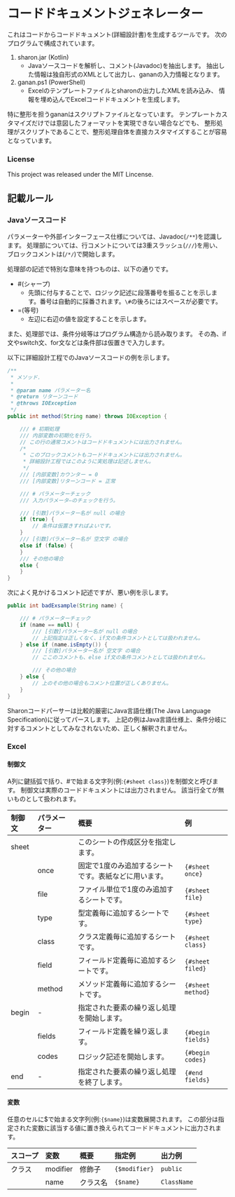 # コードドキュメントジェネレーター
これはコードからコードドキュメント(詳細設計書)を生成するツールです。
次のプログラムで構成されています。

1. sharon.jar (Kotlin)
    - Javaソースコードを解析し、コメント(Javadoc)を抽出します。
    抽出した情報は独自形式のXMLとして出力し、gananの入力情報となります。
2. ganan.ps1 (PowerShell)
    - Excelのテンプレートファイルとsharonの出力したXMLを読み込み、
    情報を埋め込んでExcelコードドキュメントを生成します。

特に整形を担うgananはスクリプトファイルとなっています。
テンプレートカスタマイズだけでは意図したフォーマットを実現できない場合などでも、
整形処理がスクリプトであることで、整形処理自体を直接カスタマイズすることが容易となっています。

### License
This project was released under the MIT Lincense.

## 記載ルール

### Javaソースコード
パラメーターや外部インターフェース仕様については、Javadoc(`/**`)を認識します。
処理部については、行コメントについては3重スラッシュ(`///`)を用い、
ブロックコメントは(`/*/`)で開始します。

処理部の記述で特別な意味を持つものは、以下の通りです。
- \#(シャープ)
    - 先頭に付与することで、ロジック記述に段落番号を振ることを示します。番号は自動的に採番されます。`\#`の後ろにはスペースが必要です。
- \=(等号)
    - 左辺に右辺の値を設定することを示します。

また、処理部では、条件分岐等はプログラム構造から読み取ります。
その為、if文やswitch文、for文などは条件部は仮置きで入力します。

以下に詳細設計工程でのJavaソースコードの例を示します。

```java
/**
 * メソッド.
 * 
 * @param name パラメーター名
 * @return リターンコード
 * @throws IOException
 */
public int method(String name) throws IOException {

    /// # 初期処理
    /// 内部変数の初期化を行う。
    // この行の通常コメントはコードドキュメントには出力されません。
    /*
     * このブロックコメントもコードドキュメントには出力されません。
     * 詳細設計工程ではこのように実処理は記述しません。
     */
    /// [内部変数]カウンター = 0
    /// [内部変数]リターンコード = 正常

    /// # パラメーターチェック
    /// 入力パラメータ―のチェックを行う。

    /// [引数]パラメーター名が null の場合
    if (true) {
        // 条件は仮置きすればよいです。
    }
    /// [引数]パラメーター名が 空文字 の場合
    else if (false) {
    }
    /// その他の場合
    else {
    }
}
```

次によく見かけるコメント記述ですが、悪い例を示します。
```java
public int badExsample(String name) {

    /// # パラメーターチェック
    if (name == null) {
        /// [引数]パラメーター名が null の場合
        // 上記指定は正しくなく、if文の条件コメントとしては扱われません。
    } else if (name.isEmpty()) {
        /// [引数]パラメーター名が 空文字 の場合
        // ここのコメントも、else if文の条件コメントとしては扱われません。

        /// その他の場合
    } else {
        // 上のその他の場合もコメント位置が正しくありません。
    }
}
```
Sharonコードパーサーは比較的厳密にJava言語仕様(The Java Language Specification)に従ってパースします。
上記の例はJava言語仕様上、条件分岐に対するコメントとしてみなされないため、正しく解釈されません。

### Excel

#### 制御文
A列に鍵括弧で括り、\#で始まる文字列(例:`{#sheet class}`)を制御文と呼びます。
制御文は実際のコードドキュメントには出力されません。
該当行全てが無いものとして扱われます。

|制御文|パラメーター|概要|例|
|:-----|:-----------|:---|:-|
|sheet ||このシートの作成区分を指定します。||
|      |once|固定で1度のみ追加するシートです。表紙などに用います。|`{#sheet once}`|
|      |file|ファイル単位で1度のみ追加するシートです。|`{#sheet file}`|
|      |type|型定義毎に追加するシートです。|`{#sheet type}`|
|      |class|クラス定義毎に追加するシートです。|`{#sheet class}`|
|      |field|フィールド定義毎に追加するシートです。|`{#sheet filed}`|
|      |method|メソッド定義毎に追加するシートです。|`{#sheet method}`|
|begin |-|指定された要素の繰り返し処理を開始します。||
|      |fields|フィールド定義を繰り返します。|`{#begin fields}`|
|      |codes|ロジック記述を開始します。|`{#begin codes}`|
|end   |-|指定された要素の繰り返し処理を終了します。|`{#end fields}`|

#### 変数
任意のセルに$で始まる文字列(例:`{$name}`)は変数展開されます。
この部分は指定された変数に該当する値に置き換えられてコードドキュメントに出力されます。

|スコープ|変数|概要|指定例|出力例|
|:------|:---|:---|:-----|:-----|
|クラス  |modifier|修飾子|`{$modifier}`|`public`|
|       |name|クラス名|`{$name}`|`ClassName`|
